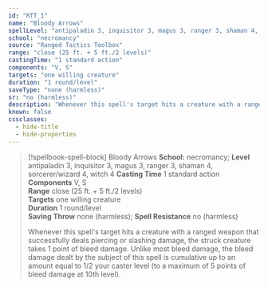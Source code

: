 ```yaml
---
id: "RTT_1"
name: "Bloody Arrows"
spellLevel: "antipaladin 3, inquisitor 3, magus 3, ranger 3, shaman 4, sorcerer/wizard 4, witch 4"
school: "necromancy"
source: "Ranged Tactics Toolbox"
range: "close (25 ft. + 5 ft./2 levels)"
castingTime: "1 standard action"
components: "V, S"
targets: "one willing creature"
duration: "1 round/level"
saveType: "none (harmless)"
sr: "no (harmless)"
description: "Whenever this spell's target hits a creature with a ranged weapon that successfully deals piercing or slashing damage, the struck creature takes 1 point of bleed damage. Unlike most bleed damage, the bleed damage dealt by the subject of this spell is cumulative up to an amount equal to 1/2 your caster level (to a maximum of 5 points of bleed damage at 10th level)."
known: false
cssclasses:
  - hide-title
  - hide-properties
---
```


> [!spellbook-spell-block] Bloody Arrows
> **School:** necromancy; **Level** antipaladin 3, inquisitor 3, magus 3, ranger 3, shaman 4, sorcerer/wizard 4, witch 4
> **Casting Time** 1 standard action  
> **Components** V, S  
> **Range** close (25 ft. + 5 ft./2 levels)  
> **Targets** one willing creature  
> **Duration** 1 round/level  
> **Saving Throw** none (harmless); **Spell Resistance** no (harmless)
> 
> Whenever this spell's target hits a creature with a ranged weapon that successfully deals piercing or slashing damage, the struck creature takes 1 point of bleed damage. Unlike most bleed damage, the bleed damage dealt by the subject of this spell is cumulative up to an amount equal to 1/2 your caster level (to a maximum of 5 points of bleed damage at 10th level).